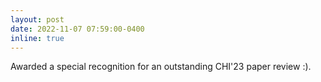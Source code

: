 ```yaml
---
layout: post
date: 2022-11-07 07:59:00-0400
inline: true
---
```


Awarded a special recognition for an outstanding CHI'23 paper review :).
